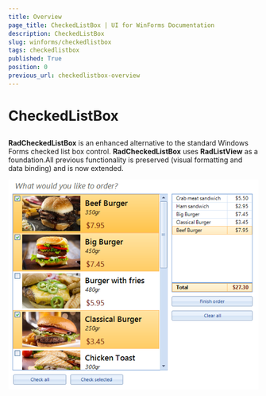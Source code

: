 ```yaml
---
title: Overview
page_title: CheckedListBox | UI for WinForms Documentation
description: CheckedListBox
slug: winforms/checkedlistbox
tags: checkedlistbox
published: True
position: 0
previous_url: checkedlistbox-overview
---
```


# CheckedListBox

## 

__RadCheckedListBox__ is an enhanced alternative to the standard Windows Forms checked list box control. __RadCheckedListBox__ uses __RadListView__ as a foundation.All previous functionality is preserved (visual formatting and data binding) and is now extended.

![checkedlistbox-overview 001](images/checkedlistbox-overview001.png)
